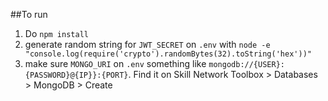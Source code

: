 ##To run
1. Do `npm install`
2. generate random string for `JWT_SECRET` on `.env` with `node -e "console.log(require('crypto').randomBytes(32).toString('hex'))"`
3. make sure `MONGO_URI` on `.env` something like `mongodb://{USER}:{PASSWORD}@{IP}}:{PORT}`. Find it on Skill Network Toolbox > Databases > MongoDB > Create